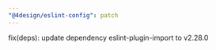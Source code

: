 ```yaml
---
"@4design/eslint-config": patch
---
```


fix(deps): update dependency eslint-plugin-import to v2.28.0
